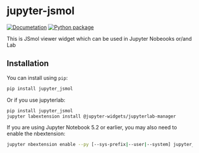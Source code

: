 
# jupyter-jsmol

[![Documetation](https://github.com/fekad/jupyter-jsmol/workflows/Documetation/badge.svg?branch=master)](https://fekad.github.io/jupyter-jsmol/)
[![Python package](https://github.com/fekad/jupyter-jsmol/workflows/Python%20package/badge.svg?branch=master)](https://github.com/fekad/jupyter-jsmol/actions)

This is JSmol viewer widget which can be used in Jupyter Nobeooks or/and Lab

## Installation

You can install using `pip`:

```bash
pip install jupyter_jsmol
```

Or if you use jupyterlab:

```bash
pip install jupyter_jsmol
jupyter labextension install @jupyter-widgets/jupyterlab-manager
```

If you are using Jupyter Notebook 5.2 or earlier, you may also need to enable
the nbextension:
```bash
jupyter nbextension enable --py [--sys-prefix|--user|--system] jupyter_jsmol
```
